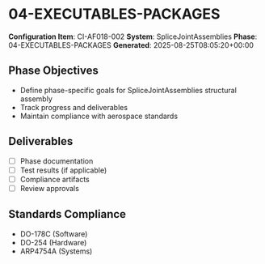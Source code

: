 # 04-EXECUTABLES-PACKAGES

**Configuration Item**: CI-AF018-002
**System**: SpliceJointAssemblies
**Phase**: 04-EXECUTABLES-PACKAGES
**Generated**: 2025-08-25T08:05:20+00:00

## Phase Objectives
- Define phase-specific goals for SpliceJointAssemblies structural assembly
- Track progress and deliverables
- Maintain compliance with aerospace standards

## Deliverables
- [ ] Phase documentation
- [ ] Test results (if applicable)
- [ ] Compliance artifacts
- [ ] Review approvals

## Standards Compliance
- DO-178C (Software)
- DO-254 (Hardware)
- ARP4754A (Systems)

